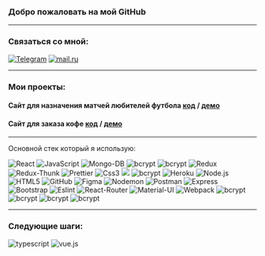 ### Добро пожаловать на мой GitHub
___
### Связаться со мной:
[![Telegram](https://img.shields.io/badge/-Telegram-090909?style=social&logo=telegram)](https://t.me/myxammad13)
[![mail.ru](https://img.shields.io/badge/-kuntaev13@mail.ru-red?style=social&logo=mail.ru)](#)
___
### Мои проекты:
#### Сайт для назначения матчей любителей футбола **[код](https://github.com/Kuntaev/projekt)** / **[демо](https://github.com/Kuntaev/projekt)**   
#### Сайт для заказа кофе  **[код](https://github.com/Kuntaev/coffee-BackEnd)** / **[демо](https://github.com/Kuntaev/coffee-BackEnd)**   
___
Основной стек который я использую:
<div>
<img alt="React" src="https://img.shields.io/badge/-React-green?style=for-the-badge&logo=react&logoColor=white" />
<img alt="JavaScript" src="https://img.shields.io/badge/-JavaScript-blue?style=for-the-badge&logo=JavaScript&logoColor=white" />
<img alt="Mongo-DB" src="https://img.shields.io/badge/-Mongo_DB-yellow?style=for-the-badge&logo=MongoDB&logoColor=black" />
<img alt="bcrypt" src="https://img.shields.io/badge/express-red?style=for-the-badge&logo=express">
<img alt="bcrypt" src="https://img.shields.io/badge/eslint-yellow?style=for-the-badge&logo=eslint">
<img alt="Redux" src="https://img.shields.io/badge/-Redux-blue?style=for-the-badge&logo=redux&logoColor=white" />
<img alt="Redux-Thunk" src="https://img.shields.io/badge/-Redux_Thunk-purple?style=for-the-badge&logo=Redux&logoColor=430098" />
<img alt="Prettier" src="https://img.shields.io/badge/-Prettier-red?style=for-the-badge&logo=Prettier&logoColor=orange" />
<img alt="Css3" src="https://img.shields.io/badge/-Css3-green?style=for-the-badge&logo=css3&logoColor=blue" />  
<img src="https://img.shields.io/badge/-React hooks-090909?style=for-the-badge&logo=redux&logoColor=00FFFF"/>
<img alt="bcrypt" src="https://img.shields.io/badge/redux devtools-430098?style=for-the-badge&logo=redux">
<img alt="Heroku" src="https://img.shields.io/badge/-Heroku-blue?style=for-the-badge&logo=Heroku&logoColor=white" />
<img alt="Node.js" src="https://img.shields.io/badge/-Node.js-red?style=for-the-badge&logo=Node.js&logoColor=blue" />
<img alt="HTML5" src="https://img.shields.io/badge/-HTML5-green?style=for-the-badge&logo=HTML5&logoColor=purple" />
<img alt="GitHub" src="https://img.shields.io/badge/-Github-430098?style=for-the-badge&logo=Github&logoColor=white" />
<img alt="Figma" src="https://img.shields.io/badge/-Figma-purple?style=for-the-badge&logo=Figma&logoColor=red" />
<img alt="Nodemon" src="https://img.shields.io/badge/-Nodemon-green?style=for-the-badge&logo=Nodemon&logoColor=yellow" />
<img alt="Postman" src="https://img.shields.io/badge/-Postman-orange?style=for-the-badge&logo=Postman&logoColor=white" />
<img alt="Express" src="https://img.shields.io/badge/-Express-yellow?style=for-the-badge&logo=Express&logoColor=red" />   
<img alt="Bootstrap" src="https://img.shields.io/badge/-Bootstrap-430098?style=for-the-badge&logo=Bootstrap&logoColor=white" />
<img alt="Eslint" src="https://img.shields.io/badge/-Eslint-purple?style=for-the-badge&logo=Eslint&logoColor=red" />
<img alt="React-Router" src="https://img.shields.io/badge/-React_Router-yellow?style=for-the-badge&logo=react-router&logoColor=orange" />
<img alt="Material-UI" src="https://img.shields.io/badge/-Material--UI-blue?style=for-the-badge&logo=Material-UI&logoColor=red" />
<img alt="Webpack" src="https://img.shields.io/badge/-Webpack-green?style=for-the-badge&logo=Webpack&logoColor=orange" />
<img alt="bcrypt" src="https://img.shields.io/badge/mongoose-✔-green?style=for-the-badge&logo=mongoose">
<img alt="bcrypt" src="https://img.shields.io/badge/bcrypt-✔-green?style=for-the-badge&logo=mongoose">
<img alt="bcrypt" src="https://img.shields.io/badge/dotenv-✔-green?style=for-the-badge&logo=mongoose">
<img alt="bcrypt" src="https://img.shields.io/badge/cors-✔-green?style=for-the-badge&logo=mongoose">
</div>

___
### Следующие шаги:
<div>
<img alt="typescript" src="https://img.shields.io/badge/typescript-purple?style=for-the-badge&logo=Typescript&logoColor=red">
<img alt="vue.js" src="https://img.shields.io/badge/vue.js-red?style=for-the-badge&logo=Vue.js&logoColor=blue">
</div>

